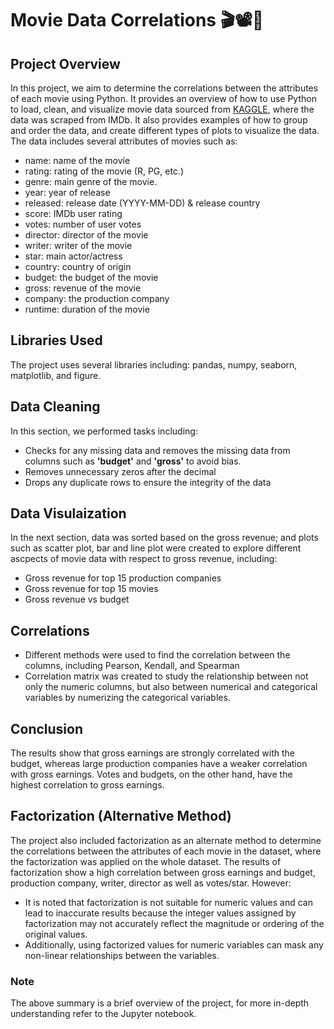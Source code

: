 
# Movie Data Correlations 🎬📽️🍿

## Project Overview
In this project, we aim to determine the correlations between the attributes of each movie using Python. It provides an overview of how to use Python to load, clean, and visualize movie data sourced from [KAGGLE](https://www.kaggle.com/datasets/danielgrijalvas/movies), where the data was scraped from IMDb. It also provides examples of how to group and order the data, and create different types of plots to visualize the data. The data includes several attributes of movies such as:

- name: name of the movie
- rating: rating of the movie (R, PG, etc.)
- genre: main genre of the movie.
- year: year of release
- released: release date (YYYY-MM-DD) & release country
- score: IMDb user rating
- votes: number of user votes
- director: director of the movie
- writer: writer of the movie
- star: main actor/actress
- country: country of origin
- budget: the budget of the movie
- gross: revenue of the movie
- company: the production company
- runtime: duration of the movie

## Libraries Used
The project uses several libraries including: pandas, numpy, seaborn, matplotlib, and figure.

## Data Cleaning

In this section, we performed tasks including:
- Checks for any missing data and removes the missing data from columns such as **'budget'** and **'gross'** to avoid bias.
- Removes unnecessary zeros after the decimal
- Drops any duplicate rows to ensure the integrity of the data

## Data Visulaization

In the next section, data was sorted based on the gross revenue; and plots such as scatter plot, bar and line plot were created to explore different ascpects of movie data with respect to gross revenue, including:

- Gross revenue for top 15 production companies
- Gross revenue for top 15 movies
- Gross revenue vs budget

## Correlations

- Different methods were used to find the correlation between the columns, including Pearson, Kendall, and Spearman
- Correlation matrix was created to study the relationship between not only the numeric columns, but also between numerical and categorical variables by numerizing the categorical variables.

## Conclusion

The results show that gross earnings are strongly correlated with the budget, whereas large production companies have a weaker correlation with gross earnings. Votes and budgets, on the other hand, have the highest correlation to gross earnings.

## Factorization (Alternative Method)
The project also included factorization as an alternate method to determine the correlations between the attributes of each movie in the dataset, where the factorization was applied on the whole dataset. The results of factorization show a high correlation between gross earnings and budget, production company, writer, director as well as votes/star. However:
- It is noted that factorization is not suitable for numeric values and can lead to inaccurate results because the integer values assigned by factorization may not accurately reflect the magnitude or ordering of the original values.
- Additionally, using factorized values for numeric variables can mask any non-linear relationships between the variables.

### Note
The above summary is a brief overview of the project, for more in-depth understanding refer to the Jupyter notebook.
